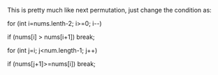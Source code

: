 This is pretty much like next permutation, just change the condition as:

for (int i=nums.lenth-2; i>=0; i--)

if (nums[i] > nums[i+1]) break;

for (int j=i; j<num.length-1; j++)

if (nums[j+1]>=nums[i]) break;   

